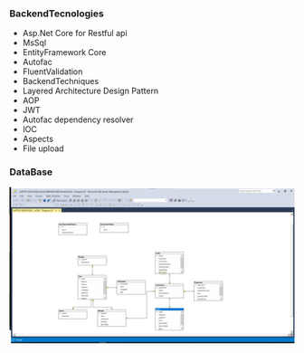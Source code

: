 ### BackendTecnologies

- Asp.Net Core for Restful api
- MsSql
- EntityFramework Core
- Autofac
- FluentValidation
- BackendTechniques
- Layered Architecture Design Pattern
- AOP
- JWT
- Autofac dependency resolver
- IOC
- Aspects
- File upload

### DataBase

<img src="https://github.com/esrasnck/carRentalFrontendv2/blob/main/Proje%20Resimleri/DataBaseDesign.png" />
